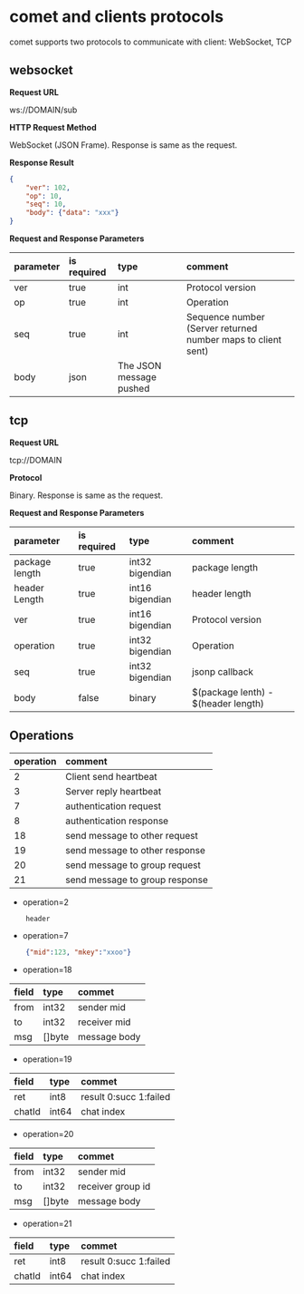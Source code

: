 # comet and clients protocols
comet supports two protocols to communicate with client: WebSocket, TCP

## websocket                                                                   
**Request URL**

ws://DOMAIN/sub

**HTTP Request Method**

WebSocket (JSON Frame). Response is same as the request.

**Response Result**

```json
{
    "ver": 102,
    "op": 10,
    "seq": 10,
    "body": {"data": "xxx"}
}
```

**Request and Response Parameters**

| parameter     | is required  | type | comment|
| :-----     | :---  | :--- | :---       |
| ver        | true  | int | Protocol version |
| op         | true  | int    | Operation |
| seq        | true  | int    | Sequence number (Server returned number maps to client sent) |
| body        | json          | The JSON message pushed |

## tcp                                                                         
**Request URL**

tcp://DOMAIN

**Protocol**

Binary. Response is same as the request.

**Request and Response Parameters**

| parameter     | is required  | type | comment|
| :-----     | :---  | :--- | :---       |
| package length        | true  | int32 bigendian | package length |
| header Length         | true  | int16 bigendian    | header length |
| ver        | true  | int16 bigendian    | Protocol version |
| operation          | true | int32 bigendian | Operation |
| seq         | true | int32 bigendian | jsonp callback |
| body         | false | binary | $(package lenth) - $(header length) |

## Operations
| operation     | comment | 
| :-----     | :---  |
| 2 | Client send heartbeat|
| 3 | Server reply heartbeat|
| 7 | authentication request |
| 8 | authentication response |
| 18 | send message to other request |
| 19 | send message to other  response |
| 20 | send message to group request |
| 21 | send message to group response |

- operation=2

```$xslt
    header 
```

- operation=7 

```json
    {"mid":123, "mkey":"xxoo"}
```
    
- operation=18 

| field | type | commet|
| :-----     | :---  | :---     |
| from | int32 | sender mid |
| to | int32 | receiver mid |
| msg | []byte | message body |

- operation=19

| field | type | commet|
| :-----     | :---  | :---     |
| ret | int8 | result 0:succ 1:failed |
| chatId | int64 | chat index |

- operation=20

| field | type | commet|
| :-----     | :---  | :---     |
| from | int32 | sender mid |
| to | int32 | receiver group id |
| msg | []byte | message body |

- operation=21

| field | type | commet|
| :-----     | :---  | :---     |
| ret | int8 | result 0:succ 1:failed |
| chatId | int64 | chat index |

